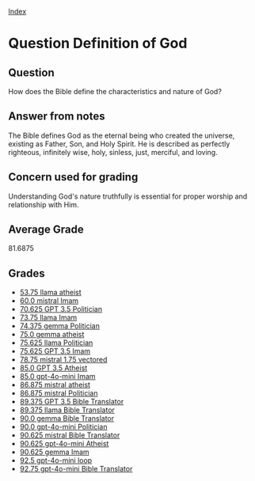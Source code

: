 
[Index](../../index.md)
# Question Definition of God
## Question
How does the Bible define the characteristics and nature of God?

## Answer from notes
The Bible defines God as the eternal being who created the universe, existing as Father, Son, and Holy Spirit. He is described as perfectly righteous, infinitely wise, holy, sinless, just, merciful, and loving.

## Concern used for grading
Understanding God's nature truthfully is essential for proper worship and relationship with Him.

## Average Grade
81.6875

## Grades
 * [53.75 llama atheist](../answers/llama_atheist/Definition_of_God.md)
 * [60.0 mistral Imam](../answers/mistral_Imam/Definition_of_God.md)
 * [70.625 GPT 3.5 Politician](../answers/GPT_3.5_Politician/Definition_of_God.md)
 * [73.75 llama Imam](../answers/llama_Imam/Definition_of_God.md)
 * [74.375 gemma Politician](../answers/gemma_Politician/Definition_of_God.md)
 * [75.0 gemma atheist](../answers/gemma_atheist/Definition_of_God.md)
 * [75.625 llama Politician](../answers/llama_Politician/Definition_of_God.md)
 * [75.625 GPT 3.5 Imam](../answers/GPT_3.5_Imam/Definition_of_God.md)
 * [78.75 mistral 1.75 vectored](../answers/mistral_1.75_vectored/Definition_of_God.md)
 * [85.0 GPT 3.5 Atheist](../answers/GPT_3.5_Atheist/Definition_of_God.md)
 * [85.0 gpt-4o-mini Imam](../answers/gpt-4o-mini_Imam/Definition_of_God.md)
 * [86.875 mistral atheist](../answers/mistral_atheist/Definition_of_God.md)
 * [86.875 mistral Politician](../answers/mistral_Politician/Definition_of_God.md)
 * [89.375 GPT 3.5 Bible Translator](../answers/GPT_3.5_Bible_Translator/Definition_of_God.md)
 * [89.375 llama Bible Translator](../answers/llama_Bible_Translator/Definition_of_God.md)
 * [90.0 gemma Bible Translator](../answers/gemma_Bible_Translator/Definition_of_God.md)
 * [90.0 gpt-4o-mini Politician](../answers/gpt-4o-mini_Politician/Definition_of_God.md)
 * [90.625 mistral Bible Translator](../answers/mistral_Bible_Translator/Definition_of_God.md)
 * [90.625 gpt-4o-mini Atheist](../answers/gpt-4o-mini_Atheist/Definition_of_God.md)
 * [90.625 gemma Imam](../answers/gemma_Imam/Definition_of_God.md)
 * [92.5 gpt-4o-mini loop](../answers/gpt-4o-mini_loop/Definition_of_God.md)
 * [92.75 gpt-4o-mini Bible Translator](../answers/gpt-4o-mini_Bible_Translator/Definition_of_God.md)
